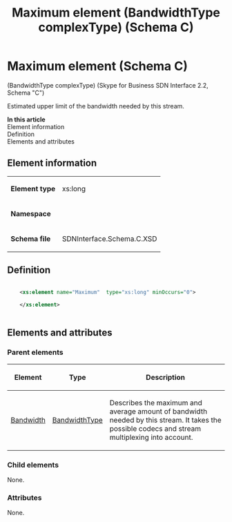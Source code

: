 ﻿---
title: Maximum element (BandwidthType complexType) (Schema C)
description: Describes the Schema C iteration of the Maximum element and provides the element's definition, parent elements, and information.
TOCTitle: Maximum element
ms:assetid: 3eea5c54-ce2c-f09b-47c3-1b3d758e6286
ms:mtpsurl: https://msdn.microsoft.com/library/Mt404790(v=office.16)
ms:contentKeyID: 68250700
ms.date: 08/24/2015
mtps_version: v=office.16
dev_langs:
- xml
---

# Maximum element (Schema C)

(BandwidthType complexType) (Skype for Business SDN Interface 2.2, Schema "C")

Estimated upper limit of the bandwidth needed by this stream.

**In this article**  
Element information  
Definition  
Elements and attributes  

## Element information

<table>

<tbody>
<tr class="odd">
<td><p><strong>Element type</strong></p></td>
<td><p>xs:long</p></td>
</tr>
<tr class="even">
<td><p><strong>Namespace</strong></p></td>
<td><p></p></td>
</tr>
<tr class="odd">
<td><p><strong>Schema file</strong></p></td>
<td><p>SDNInterface.Schema.C.XSD</p></td>
</tr>
</tbody>
</table>


## Definition

```xml

    <xs:element name="Maximum"  type="xs:long" minOccurs="0">
    
    </xs:element>
  
```

## Elements and attributes

### Parent elements

<table>

<thead>
<tr class="header">
<th><p>Element</p></th>
<th><p>Type</p></th>
<th><p>Description</p></th>
</tr>
</thead>
<tbody>
<tr class="odd">
<td><p><a href="bandwidth-element-startpropertiestype-complextype-skype-for-business-sdn-interface-2-2-schema-c.md">Bandwidth</a></p></td>
<td><p><a href="bandwidthtype-complextype-skype-for-business-sdn-interface-2-2-schema-c.md">BandwidthType</a></p></td>
<td><p>Describes the maximum and average amount of bandwidth needed by this stream. It takes the possible codecs and stream multiplexing into account.</p></td>
</tr>
</tbody>
</table>


### Child elements

None.

### Attributes

None.

